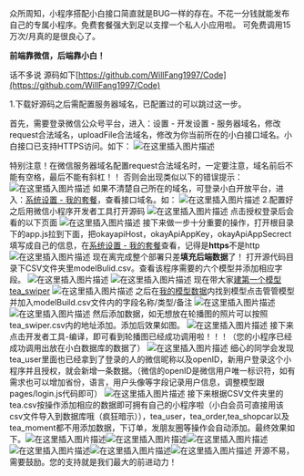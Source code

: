 众所周知，小程序搭配小白接口简直就是BUG一样的存在。不花一分钱就能发布自己的专属小程序。免费套餐强大到足以支撑一个私人小应用啦。 可免费调用15万次/月真的是很良心了。

**前端靠微信，后端靠小白！**

话不多说 源码如下[https://github.com/WillFang1997/Code](https://github.com/WillFang1997/Code)

1.下载好源码之后需配置服务器域名，已配置过的可以跳过这一步。

首先，需要登录微信公众号平台，进入：设置 - 开发设置 - 服务器域名，修改request合法域名，uploadFile合法域名，修改为你当前所在的小白接口域名。小白接口已支持HTTPS访问。如下：
![在这里插入图片描述](http://cdn7.phalapi.net/20180325091907_c20c1b1cb2a0f9822c4faad47557be7c)

特别注意！在微信服务器域名配置request合法域名时，一定要注意，域名前后不能有空格，最后不能有斜杠！！
否则会出现类似以下的错误提示：
![在这里插入图片描述](http://cdn7.okayapi.com/20180820224318_af9c1b0360728a590ce0879a2a6f0c93.png)
如果不清楚自己所在的域名，可登录小白开放平台，进入：[系统设置 - 我的套餐](http://open.yesapi.cn/?r=App/Mine)，查看接口域名。如：
![在这里插入图片描述](http://cdn7.phalapi.net/20180325092043_7568a614a5ac0011c2eaafa8ca473754)
2.配置好之后用微信小程序开发者工具打开源码
![在这里插入图片描述](https://img-blog.csdnimg.cn/20190410232055437.png?x-oss-process=image/watermark,type_ZmFuZ3poZW5naGVpdGk,shadow_10,text_aHR0cHM6Ly9ibG9nLmNzZG4ubmV0L3dlaXhpbl80MjkzMjM2OQ==,size_16,color_FFFFFF,t_70)
点击授权登录后会看的以下页面
![在这里插入图片描述](https://img-blog.csdnimg.cn/20190410232320408.png?x-oss-process=image/watermark,type_ZmFuZ3poZW5naGVpdGk,shadow_10,text_aHR0cHM6Ly9ibG9nLmNzZG4ubmV0L3dlaXhpbl80MjkzMjM2OQ==,size_16,color_FFFFFF,t_70)
接下来做一步十分重要的操作，打开根目录下的app.js拉到下面，把okayapiHost，okayApiAppKey，okayApiAppSecrect填写成自己的信息，在[系统设置 - 我的套餐](http://open.yesapi.cn/?r=App/Mine)查看，记得是**https**不是http
![在这里插入图片描述](https://img-blog.csdnimg.cn/20190410233038109.png?x-oss-process=image/watermark,type_ZmFuZ3poZW5naGVpdGk,shadow_10,text_aHR0cHM6Ly9ibG9nLmNzZG4ubmV0L3dlaXhpbl80MjkzMjM2OQ==,size_16,color_FFFFFF,t_70)
现在离完成整个部署只差**填充后端数据**了！
打开源代码目录下CSV文件夹里modelBulid.csv。查看该程序需要的六个模型并添加相应字段。
![在这里插入图片描述](https://img-blog.csdnimg.cn/2019041112331355.png?x-oss-process=image/watermark,type_ZmFuZ3poZW5naGVpdGk,shadow_10,text_aHR0cHM6Ly9ibG9nLmNzZG4ubmV0L3dlaXhpbl80MjkzMjM2OQ==,size_16,color_FFFFFF,t_70)
![在这里插入图片描述](https://img-blog.csdnimg.cn/20190411123403497.png?x-oss-process=image/watermark,type_ZmFuZ3poZW5naGVpdGk,shadow_10,text_aHR0cHM6Ly9ibG9nLmNzZG4ubmV0L3dlaXhpbl80MjkzMjM2OQ==,size_16,color_FFFFFF,t_70)
现在带大家[建第一个模型tea_swiper](http://open.yesapi.cn/?r=Data/MyModelsCreate)
![在这里插入图片描述](https://img-blog.csdnimg.cn/20190411124126799.png?x-oss-process=image/watermark,type_ZmFuZ3poZW5naGVpdGk,shadow_10,text_aHR0cHM6Ly9ibG9nLmNzZG4ubmV0L3dlaXhpbl80MjkzMjM2OQ==,size_16,color_FFFFFF,t_70)
之后在[我的模型数据](http://open.yesapi.cn/?r=Data/MyModelsManager)内找到模型点击管管模型并加入modelBuild.csv文件内的字段名称/类型/备注
![在这里插入图片描述](https://img-blog.csdnimg.cn/20190411124526213.png?x-oss-process=image/watermark,type_ZmFuZ3poZW5naGVpdGk,shadow_10,text_aHR0cHM6Ly9ibG9nLmNzZG4ubmV0L3dlaXhpbl80MjkzMjM2OQ==,size_16,color_FFFFFF,t_70)
![在这里插入图片描述](https://img-blog.csdnimg.cn/20190411124818450.png?x-oss-process=image/watermark,type_ZmFuZ3poZW5naGVpdGk,shadow_10,text_aHR0cHM6Ly9ibG9nLmNzZG4ubmV0L3dlaXhpbl80MjkzMjM2OQ==,size_16,color_FFFFFF,t_70)
然后添加数据，如无想放在轮播图的照片可以按照tea_swiper.csv内的地址添加。添加后效果如图。
![在这里插入图片描述](https://img-blog.csdnimg.cn/20190411125156580.png?x-oss-process=image/watermark,type_ZmFuZ3poZW5naGVpdGk,shadow_10,text_aHR0cHM6Ly9ibG9nLmNzZG4ubmV0L3dlaXhpbl80MjkzMjM2OQ==,size_16,color_FFFFFF,t_70)
接下来点击开发者工具-编译，即可看到轮播图已经成功调用啦！！！（您的小程序已经成功调用出放在小白数据库的数据了）
![在这里插入图片描述](https://img-blog.csdnimg.cn/2019041112543320.png?x-oss-process=image/watermark,type_ZmFuZ3poZW5naGVpdGk,shadow_10,text_aHR0cHM6Ly9ibG9nLmNzZG4ubmV0L3dlaXhpbl80MjkzMjM2OQ==,size_16,color_FFFFFF,t_70)
细心的同学会发现tea_user里面也已经拿到了登录的人的微信昵称以及openID，新用户登录这个小程序并且授权，就会新增一条数据。（微信的openID是微信用户唯一标识符，如有需求也可以增加省份，语言，用户头像等字段记录用户信息，调整模型跟pages/login.js代码即可）
![在这里插入图片描述](https://img-blog.csdnimg.cn/20190411130107303.png?x-oss-process=image/watermark,type_ZmFuZ3poZW5naGVpdGk,shadow_10,text_aHR0cHM6Ly9ibG9nLmNzZG4ubmV0L3dlaXhpbl80MjkzMjM2OQ==,size_16,color_FFFFFF,t_70)
接下来根据CSV文件夹里的tea.csv按操作添加相应的数据即可拥有自己的小程序啦（小白会员可直接用该csv文件导入到数据库哦（疯狂暗示）），tea_user，tea_order,tea_shopcar以及tea_moment都不用添加数据，下订单，发朋友圈等操作会自动添加。最终效果如下。![在这里插入图片描述](https://img-blog.csdnimg.cn/20190411131910500.jpg?x-oss-process=image/watermark,type_ZmFuZ3poZW5naGVpdGk,shadow_10,text_aHR0cHM6Ly9ibG9nLmNzZG4ubmV0L3dlaXhpbl80MjkzMjM2OQ==,size_16,color_FFFFFF,t_70)![在这里插入图片描述](https://img-blog.csdnimg.cn/20190411131922979.jpg?x-oss-process=image/watermark,type_ZmFuZ3poZW5naGVpdGk,shadow_10,text_aHR0cHM6Ly9ibG9nLmNzZG4ubmV0L3dlaXhpbl80MjkzMjM2OQ==,size_16,color_FFFFFF,t_70)![在这里插入图片描述](https://img-blog.csdnimg.cn/20190411131947796.jpg?x-oss-process=image/watermark,type_ZmFuZ3poZW5naGVpdGk,shadow_10,text_aHR0cHM6Ly9ibG9nLmNzZG4ubmV0L3dlaXhpbl80MjkzMjM2OQ==,size_16,color_FFFFFF,t_70)![在这里插入图片描述](https://img-blog.csdnimg.cn/20190411132011254.png?x-oss-process=image/watermark,type_ZmFuZ3poZW5naGVpdGk,shadow_10,text_aHR0cHM6Ly9ibG9nLmNzZG4ubmV0L3dlaXhpbl80MjkzMjM2OQ==,size_16,color_FFFFFF,t_70)![在这里插入图片描述](https://img-blog.csdnimg.cn/201904111320314.png?x-oss-process=image/watermark,type_ZmFuZ3poZW5naGVpdGk,shadow_10,text_aHR0cHM6Ly9ibG9nLmNzZG4ubmV0L3dlaXhpbl80MjkzMjM2OQ==,size_16,color_FFFFFF,t_70)![在这里插入图片描述](https://img-blog.csdnimg.cn/20190411132040671.jpg?x-oss-process=image/watermark,type_ZmFuZ3poZW5naGVpdGk,shadow_10,text_aHR0cHM6Ly9ibG9nLmNzZG4ubmV0L3dlaXhpbl80MjkzMjM2OQ==,size_16,color_FFFFFF,t_70)
开源不易，需要鼓励。您的支持就是我们最大的前进动力！

